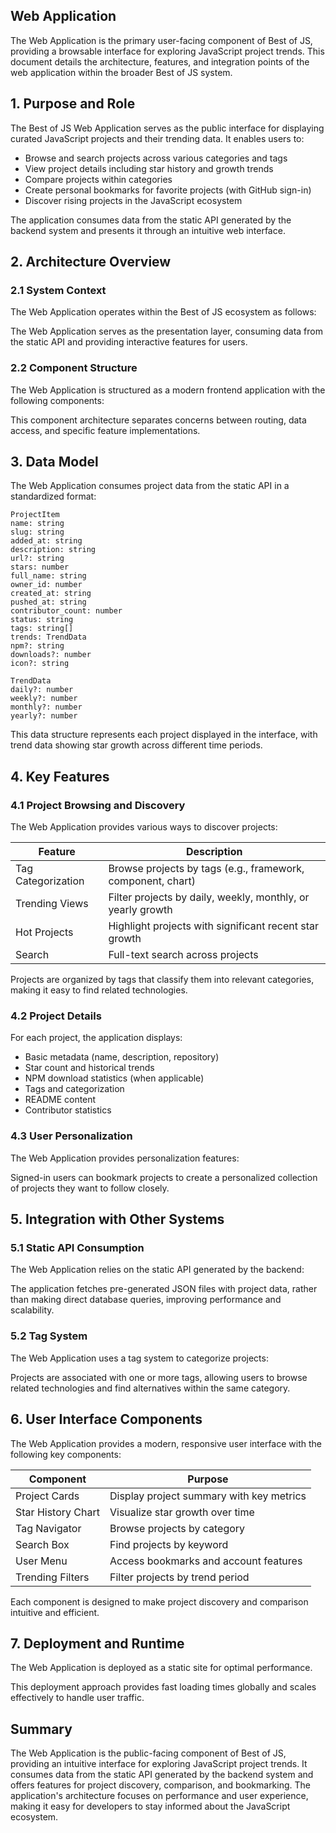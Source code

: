 ## Web Application

The Web Application is the primary user-facing component of Best of JS, providing a browsable interface for exploring JavaScript project trends. This document details the architecture, features, and integration points of the web application within the broader Best of JS system.

## 1. Purpose and Role

The Best of JS Web Application serves as the public interface for displaying curated JavaScript projects and their trending data. It enables users to:

- Browse and search projects across various categories and tags
- View project details including star history and growth trends
- Compare projects within categories
- Create personal bookmarks for favorite projects (with GitHub sign-in)
- Discover rising projects in the JavaScript ecosystem

The application consumes data from the static API generated by the backend system and presents it through an intuitive web interface.

## 2. Architecture Overview

### 2.1 System Context

The Web Application operates within the Best of JS ecosystem as follows:

The Web Application serves as the presentation layer, consuming data from the static API and providing interactive features for users.

### 2.2 Component Structure

The Web Application is structured as a modern frontend application with the following components:

This component architecture separates concerns between routing, data access, and specific feature implementations.

## 3. Data Model

The Web Application consumes project data from the static API in a standardized format:

```
ProjectItem
name: string
slug: string
added_at: string
description: string
url?: string
stars: number
full_name: string
owner_id: number
created_at: string
pushed_at: string
contributor_count: number
status: string
tags: string[]
trends: TrendData
npm?: string
downloads?: number
icon?: string

TrendData
daily?: number
weekly?: number
monthly?: number
yearly?: number
```

This data structure represents each project displayed in the interface, with trend data showing star growth across different time periods.

## 4. Key Features

### 4.1 Project Browsing and Discovery

The Web Application provides various ways to discover projects:

| Feature | Description |
| --- | --- |
| Tag Categorization | Browse projects by tags (e.g., framework, component, chart) |
| Trending Views | Filter projects by daily, weekly, monthly, or yearly growth |
| Hot Projects | Highlight projects with significant recent star growth |
| Search | Full-text search across projects |

Projects are organized by tags that classify them into relevant categories, making it easy to find related technologies.

### 4.2 Project Details

For each project, the application displays:

- Basic metadata (name, description, repository)
- Star count and historical trends
- NPM download statistics (when applicable)
- Tags and categorization
- README content
- Contributor statistics

### 4.3 User Personalization

The Web Application provides personalization features:

Signed-in users can bookmark projects to create a personalized collection of projects they want to follow closely.

## 5. Integration with Other Systems

### 5.1 Static API Consumption

The Web Application relies on the static API generated by the backend:

The application fetches pre-generated JSON files with project data, rather than making direct database queries, improving performance and scalability.

### 5.2 Tag System

The Web Application uses a tag system to categorize projects:

Projects are associated with one or more tags, allowing users to browse related technologies and find alternatives within the same category.

## 6. User Interface Components

The Web Application provides a modern, responsive user interface with the following key components:

| Component | Purpose |
| --- | --- |
| Project Cards | Display project summary with key metrics |
| Star History Chart | Visualize star growth over time |
| Tag Navigator | Browse projects by category |
| Search Box | Find projects by keyword |
| User Menu | Access bookmarks and account features |
| Trending Filters | Filter projects by trend period |

Each component is designed to make project discovery and comparison intuitive and efficient.

## 7. Deployment and Runtime

The Web Application is deployed as a static site for optimal performance.

This deployment approach provides fast loading times globally and scales effectively to handle user traffic.

## Summary

The Web Application is the public-facing component of Best of JS, providing an intuitive interface for exploring JavaScript project trends. It consumes data from the static API generated by the backend system and offers features for project discovery, comparison, and bookmarking. The application's architecture focuses on performance and user experience, making it easy for developers to stay informed about the JavaScript ecosystem.
